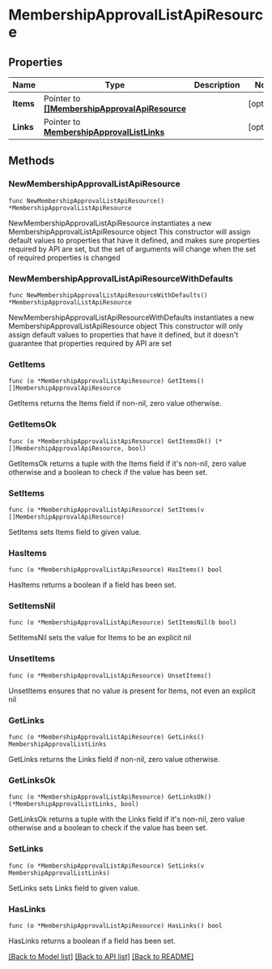 # MembershipApprovalListApiResource

## Properties

Name | Type | Description | Notes
------------ | ------------- | ------------- | -------------
**Items** | Pointer to [**[]MembershipApprovalApiResource**](MembershipApprovalApiResource.md) |  | [optional] 
**Links** | Pointer to [**MembershipApprovalListLinks**](MembershipApprovalListLinks.md) |  | [optional] 

## Methods

### NewMembershipApprovalListApiResource

`func NewMembershipApprovalListApiResource() *MembershipApprovalListApiResource`

NewMembershipApprovalListApiResource instantiates a new MembershipApprovalListApiResource object
This constructor will assign default values to properties that have it defined,
and makes sure properties required by API are set, but the set of arguments
will change when the set of required properties is changed

### NewMembershipApprovalListApiResourceWithDefaults

`func NewMembershipApprovalListApiResourceWithDefaults() *MembershipApprovalListApiResource`

NewMembershipApprovalListApiResourceWithDefaults instantiates a new MembershipApprovalListApiResource object
This constructor will only assign default values to properties that have it defined,
but it doesn't guarantee that properties required by API are set

### GetItems

`func (o *MembershipApprovalListApiResource) GetItems() []MembershipApprovalApiResource`

GetItems returns the Items field if non-nil, zero value otherwise.

### GetItemsOk

`func (o *MembershipApprovalListApiResource) GetItemsOk() (*[]MembershipApprovalApiResource, bool)`

GetItemsOk returns a tuple with the Items field if it's non-nil, zero value otherwise
and a boolean to check if the value has been set.

### SetItems

`func (o *MembershipApprovalListApiResource) SetItems(v []MembershipApprovalApiResource)`

SetItems sets Items field to given value.

### HasItems

`func (o *MembershipApprovalListApiResource) HasItems() bool`

HasItems returns a boolean if a field has been set.

### SetItemsNil

`func (o *MembershipApprovalListApiResource) SetItemsNil(b bool)`

 SetItemsNil sets the value for Items to be an explicit nil

### UnsetItems
`func (o *MembershipApprovalListApiResource) UnsetItems()`

UnsetItems ensures that no value is present for Items, not even an explicit nil
### GetLinks

`func (o *MembershipApprovalListApiResource) GetLinks() MembershipApprovalListLinks`

GetLinks returns the Links field if non-nil, zero value otherwise.

### GetLinksOk

`func (o *MembershipApprovalListApiResource) GetLinksOk() (*MembershipApprovalListLinks, bool)`

GetLinksOk returns a tuple with the Links field if it's non-nil, zero value otherwise
and a boolean to check if the value has been set.

### SetLinks

`func (o *MembershipApprovalListApiResource) SetLinks(v MembershipApprovalListLinks)`

SetLinks sets Links field to given value.

### HasLinks

`func (o *MembershipApprovalListApiResource) HasLinks() bool`

HasLinks returns a boolean if a field has been set.


[[Back to Model list]](../README.md#documentation-for-models) [[Back to API list]](../README.md#documentation-for-api-endpoints) [[Back to README]](../README.md)


